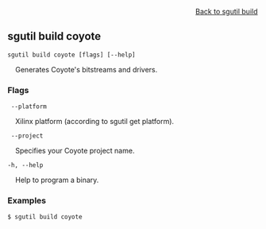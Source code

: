 <div id="readme" class="Box-body readme blob js-code-block-container">
<article class="markdown-body entry-content p-3 p-md-6" itemprop="text">
<p align="right">
<a href="https://github.com/fpgasystems/hacc/blob/main/cli/docs/sgutil-build.md#sgutil-build">Back to sgutil build</a>
</p>

## sgutil build coyote

<code>sgutil build coyote [flags] [--help]</code>
<p>
  &nbsp; &nbsp; Generates Coyote's bitstreams and drivers.
</p>

### Flags
<code>    --platform <string></code>
<p>
  &nbsp; &nbsp; Xilinx platform (according to sgutil get platform).
</p>

<code>    --project <string></code>
<p>
  &nbsp; &nbsp; Specifies your Coyote project name.
</p>

<code>-h, --help <string></code>
<p>
  &nbsp; &nbsp; Help to program a binary.
</p>

### Examples
```
$ sgutil build coyote
```